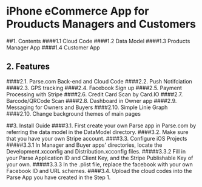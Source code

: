 # iPhone eCommerce App for Prouducts Managers and Customers
  
  

##1. Contents
####1.1 Cloud Code
####1.2 Data Model
####1.3 Products Manager App
####1.4 Customer App  
  

## 2. Features
####2.1.  Parse.com Back-end and Cloud Code
####2.2.  Push Notifciation
####2.3.  GPS tracking
####2.4.  Facebook Sign up
####2.5.  Payment Processing with Stripe
####2.6.  Credit Card Scan by Card.IO
####2.7.  Barcode/QRCode Scan
####2.8.  Dashboard in Owner app
####2.9.  Messaging for Owners and Buyers
####2.10. Simple Linie Graph  
####2.10. Change background themes of main pages
  

##3. Install Guide
####3.1. First create your own Parse app in Parse.com by referring the data model in the DataModel directory.
####3.2. Make sure that you have your own Stripe account.
####3.3. Configure iOS Projects
#####3.3.1 In Manager and Buyer apps' directories, locate the Development.xcconfig and Distribution.xcconfig files. 
#####3.3.2 Fill in your Parse Application ID and Client Key, and the Stripe Publishable Key of your own.
#####3.3.3 In the .plist file, replace the facebook with your own Facebook ID and URL schemes.
####3.4. Upload the cloud codes into the Parse App you have created in the Step 1.
